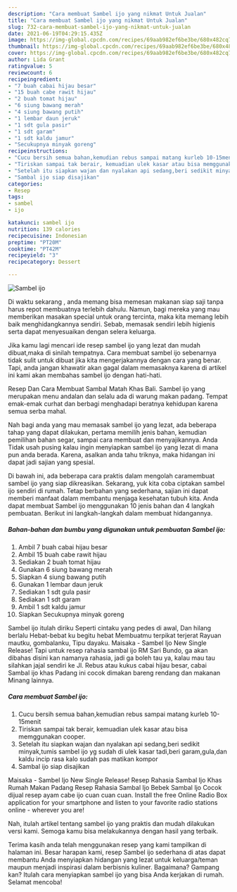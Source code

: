 ```yaml
---
description: "Cara membuat Sambel ijo yang nikmat Untuk Jualan"
title: "Cara membuat Sambel ijo yang nikmat Untuk Jualan"
slug: 732-cara-membuat-sambel-ijo-yang-nikmat-untuk-jualan
date: 2021-06-19T04:29:15.435Z
image: https://img-global.cpcdn.com/recipes/69aab982ef6be3be/680x482cq70/sambel-ijo-foto-resep-utama.jpg
thumbnail: https://img-global.cpcdn.com/recipes/69aab982ef6be3be/680x482cq70/sambel-ijo-foto-resep-utama.jpg
cover: https://img-global.cpcdn.com/recipes/69aab982ef6be3be/680x482cq70/sambel-ijo-foto-resep-utama.jpg
author: Lida Grant
ratingvalue: 5
reviewcount: 6
recipeingredient:
- "7 buah cabai hijau besar"
- "15 buah cabe rawit hijau"
- "2 buah tomat hijau"
- "6 siung bawang merah"
- "4 siung bawang putih"
- "1 lembar daun jeruk"
- "1 sdt gula pasir"
- "1 sdt garam"
- "1 sdt kaldu jamur"
- "Secukupnya minyak goreng"
recipeinstructions:
- "Cucu bersih semua bahan,kemudian rebus sampai matang kurleb 10-15menit"
- "Tiriskan sampai tak berair, kemuadian ulek kasar atau bisa memggunakan cooper."
- "Setelah itu siapkan wajan dan nyalakan api sedang,beri sedikit minyak,tumis sambel ijo yg sudah di ulek kasar tadi,beri garam,gula,dan kaldu incip rasa kalo sudah pas matikan kompor"
- "Sambal ijo siap disajikan"
categories:
- Resep
tags:
- sambel
- ijo

katakunci: sambel ijo 
nutrition: 139 calories
recipecuisine: Indonesian
preptime: "PT20M"
cooktime: "PT42M"
recipeyield: "3"
recipecategory: Dessert

---
```



![Sambel ijo](https://img-global.cpcdn.com/recipes/69aab982ef6be3be/680x482cq70/sambel-ijo-foto-resep-utama.jpg)

Di waktu  sekarang , anda memang bisa memesan makanan siap saji tanpa harus repot membuatnya terlebih dahulu. Namun, bagi mereka yang mau memberikan masakan special untuk orang tercinta, maka kita memang lebih baik menghidangkannya sendiri. Sebab, memasak sendiri lebih higienis serta dapat menyesuaikan dengan selera keluarga.

Jika kamu lagi mencari ide resep sambel ijo yang lezat dan mudah dibuat,maka di sinilah tempatnya. Cara membuat sambel ijo  sebenarnya tidak sulit untuk dibuat jika kita mengerjakannya dengan cara yang benar. Tapi, anda jangan khawatir akan gagal dalam memasaknya 
karena di artikel ini kami akan membahas sambel ijo dengan hati-hati.  

Resep Dan Cara Membuat Sambal Matah Khas Bali. Sambel ijo yang merupakan menu andalan dan selalu ada di warung makan padang. Tempat emak-emak curhat dan berbagi menghadapi beratnya kehidupan karena semua serba mahal.

Nah bagi anda yang mau memasak sambel ijo yang lezat, ada beberapa tahap yang dapat dilakukan, pertama memilih jenis bahan, kemudian pemilihan bahan segar, sampai cara membuat dan menyajikannya. Anda Tidak usah pusing kalau ingin menyiapkan sambel ijo yang lezat di mana pun anda berada. Karena, asalkan anda  tahu triknya, maka hidangan ini dapat jadi sajian yang spesial.

Di bawah ini, ada beberapa cara praktis  dalam mengolah caramembuat sambel ijo yang siap dikreasikan. Sekarang, yuk kita coba ciptakan sambel ijo sendiri di rumah. Tetap berbahan yang sederhana, sajian ini dapat memberi manfaat dalam membantu menjaga kesehatan tubuh kita. Anda dapat membuat Sambel ijo menggunakan 10 jenis bahan dan 4 langkah pembuatan. Berikut ini langkah-langkah dalam membuat hidangannya.

<!--inarticleads1-->

##### Bahan-bahan dan bumbu yang digunakan untuk pembuatan Sambel ijo:

1. Ambil 7 buah cabai hijau besar
1. Ambil 15 buah cabe rawit hijau
1. Sediakan 2 buah tomat hijau
1. Gunakan 6 siung bawang merah
1. Siapkan 4 siung bawang putih
1. Gunakan 1 lembar daun jeruk
1. Sediakan 1 sdt gula pasir
1. Sediakan 1 sdt garam
1. Ambil 1 sdt kaldu jamur
1. Siapkan Secukupnya minyak goreng


Sambel ijo itulah diriku Seperti cintaku yang pedes di awal, Dan hilang berlalu Hebat-bebat ku begitu hebat Membuatmu terpikat terjerat Rayuan mautku, gombalanku, Tipu dayaku. Maisaka - Sambel Ijo New Single Release! Tapi untuk resep rahasia sambal ijo RM Sari Bundo, ga akan dibahas disini kan namanya rahasia, jadi ga boleh tau ya, kalau mau tau silahkan jajal sendiri ke Jl. Rebus atau kukus cabai hijau besar, cabai Sambal ijo khas Padang ini cocok dimakan bareng rendang dan makanan Minang lainnya. 

<!--inarticleads2-->

##### Cara membuat Sambel ijo:

1. Cucu bersih semua bahan,kemudian rebus sampai matang kurleb 10-15menit
1. Tiriskan sampai tak berair, kemuadian ulek kasar atau bisa memggunakan cooper.
1. Setelah itu siapkan wajan dan nyalakan api sedang,beri sedikit minyak,tumis sambel ijo yg sudah di ulek kasar tadi,beri garam,gula,dan kaldu incip rasa kalo sudah pas matikan kompor
1. Sambal ijo siap disajikan


Maisaka - Sambel Ijo New Single Release! Resep Rahasia Sambal Ijo Khas Rumah Makan Padang Resep Rahasia Sambal Ijo Bebek Sambal Ijo Cocok dijual resep ayam cabe ijo cuan cuan cuan. Install the free Online Radio Box application for your smartphone and listen to your favorite radio stations online - wherever you are! 

Nah, itulah artikel tentang  sambel ijo  yang praktis dan mudah dilakukan versi kami. Semoga kamu bisa melakukannya dengan hasil yang terbaik. 

Terima kasih anda telah menggunakan resep yang kami tampilkan di halaman ini. Besar harapan kami, resep  Sambel ijo sederhana di atas dapat membantu Anda menyiapkan hidangan yang lezat untuk keluarga/teman maupun menjadi inspirasi dalam berbisnis kuliner. Bagaimana? Gampang kan? Itulah cara menyiapkan sambel ijo yang bisa Anda kerjakan di rumah. Selamat mencoba!

